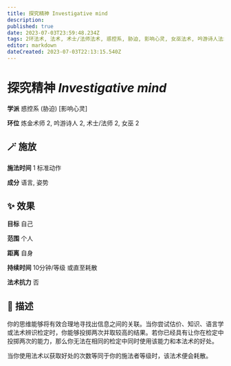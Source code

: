 ```yaml
---
title: 探究精神 Investigative mind
description: 
published: true
date: 2023-07-03T23:59:48.234Z
tags: 2环法术, 法术, 术士/法师法术, 惑控系, 胁迫, 影响心灵, 女巫法术, 吟游诗人法术, 炼金术师法术
editor: markdown
dateCreated: 2023-07-03T22:13:15.540Z
---
```


# **探究精神** *Investigative mind*

**学派** 惑控系 (胁迫) \[影响心灵\] 

**环位** 炼金术师 2, 吟游诗人 2, 术士/法师 2, 女巫 2

## 🪄 施放

**施法时间** 1 标准动作

**成分** 语言, 姿势

## ✨ 效果 

**目标** 自己 

**范围** 个人

**距离** 自身  

**持续时间** 10分钟/等级 或直至耗散 

**法术抗力** 否

## 📖 描述

你的思维能够将有效合理地寻找出信息之间的关联。当你尝试估价、知识、语言学或法术辨识检定时，你能够投掷两次并取较高的结果。若你已经具有让你在检定中投掷两次的能力，那么你无法在相同的检定中同时使用该能力和本法术的好处。

当你使用法术以获取好处的次数等同于你的施法者等级时，该法术便会耗散。
    